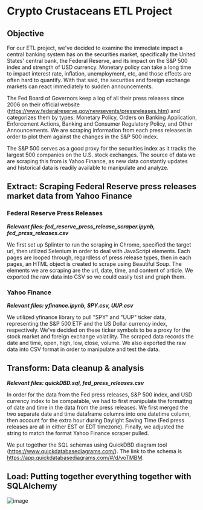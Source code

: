 # Crypto Crustaceans ETL Project

## Objective

For our ETL project, we've decided to examine the immediate impact a central banking system has on the securities market, specifically the United States' central bank, the Federal Reserve, and its impact on the S&P 500 index and strength of USD currency. Monetary policy can take a long time to impact interest rate, inflation, unemployment, etc, and those effects are often hard to quantify. With that said, the securities and foreign exchange markets can react immediately to sudden announcements.

The Fed Board of Governors keep a log of all their press releases since 2006 on their official website (https://www.federalreserve.gov/newsevents/pressreleases.htm) and categorizes them by types: Monetary Policy, Orders on Banking Application, Enforcement Actions, Banking and Consumer Regulatory Policy, and Other Announcements. We are scraping information from each press releases in order to plot them against the changes in the S&P 500 index.

The S&P 500 serves as a good proxy for the securities index as it tracks the largest 500 companies on the U.S. stock exchanges. The source of data we are scraping this from is Yahoo Finance, as new data constantly updates and historical data is readily available to manipulate and analyze.

## Extract: Scraping Federal Reserve press releases market data from Yahoo Finance

### Federal Reserve Press Releases
***Relevant files: fed_reserve_press_release_scraper.ipynb, fed_press_releases.csv***

We first set up Splinter to run the scraping in Chrome, specified the target url, then utilized Selenium in order to deal with JavaScript elements. Each pages are looped through, regardless of press release types, then in each pages, an HTML object is created to scrape using Beautiful Soup. The elements we are scraping are the url, date, time, and content of article. We exported the raw data into CSV so we could easily test and graph them.

### Yahoo Finance
***Relevant files: yfinance.ipynb, SPY.csv, UUP.csv***

We utilized yfinance library to pull "SPY" and "UUP" ticker data, representing the S&P 500 ETF and the US Dollar currency index, respectively. We've decided on these ticker symbols to be a proxy for the stock market and foreign exchange volatility. The scraped data records the date and time, open, high, low, close, volume. We also exported the raw data into CSV format in order to manipulate and test the data.

## Transform: Data cleanup & analysis
***Relevant files: quickDBD.sql, fed_press_releases.csv***

In order for the data from the Fed press releases, S&P 500 index, and USD currency index to be compatable, we had to first manipulate the formattng of date and time in the data from the press releases. We first merged the two separate date and time dataframe columns into one datetime column, then account for the extra hour during Daylight Saving Time (Fed press releases are all in either EST or EDT timezone). Finally, we adjusted the string to match the format Yahoo Finance scraper pulled.

We put together the SQL schemas using QuickDBD diagram tool (https://www.quickdatabasediagrams.com/). The link to the schema is https://app.quickdatabasediagrams.com/#/d/voTMBM.

## Load: Putting together everything together with SQLAlchemy



![image](https://user-images.githubusercontent.com/78992395/124064804-62e9db80-d9ea-11eb-92cf-ffc3a384fd72.png)


